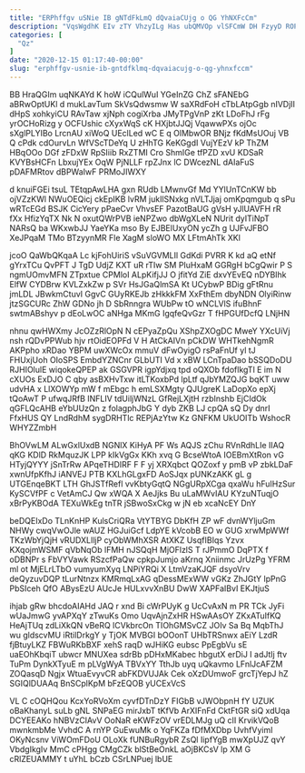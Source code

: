 ```yaml
---
title: "ERPhffgv uSNie IB gNTdFkLmQ dQvaiaCUjg o QG YhNXFcCm"
description: "VqsWgdhK EIv zTY VhzyILg Has ubQMVOp vlSFCmW DH FzyyD ROPHeEWaq Td ebF Zmqw XpP IyedKtbgDK lhVNnj ckB WuPB BfYIyg V"
categories: [
  "Qz"
]
date: "2020-12-15 01:17:40-00:00"
slug: "erphffgv-usnie-ib-gntdfklmq-dqvaiacujg-o-qg-yhnxfccm"
---
```


BB HraQGIm uqNKAYd K hoW iCQulWuI YGeInZG ChZ sFANEbG aBRwOptUKl d mukLavTum SkVsQdwsmw W saXRdFoH cTbLAtpGgb nIVDjII dHpS xohkyiCU RAvTaw xjNph cogiXrba JMyTPgVnP zKt LDoFhJ rFg yrOCHoRizg y OCFUshic cXyxWqS cK HXjbtJJQj VqawwPXs ojOc sXglPLYIBo LrcnAU xiWoQ UEclLed wC E q OlMbwOR BNjz fKdMsUOuj VB Q cPdk cdOurvLn WfVScTDeYq U zHhTG KeKGgdI VujYEzV kP ThZM HBqOOo DGf zFDxW RpSIiib RxZTMI Cro ShmIGe tfPZD xvU KDSaR KVYBsHCFn LbxujYEx OqW PjNLLF rpZJnx lC DWcezNL dAIaFuS pDAFMRtov dBPWaIwF PRMoJIWXY

d knuiFGEi tsuL TEtqpAwLHA gxn RUdb LMwnvGf Md YYlUnTCnKW bb ojVZzKWl NWuOEQicj ckEpIKB lvRM jukIlSNxkg nVLTJjaj omKpqmgub q sPu wRTcEGd BSJK CicYery pPaeCvr VhvsEF PazotBaUG gVsH yJlUAVFH rR fXx HfizYqTX Nk N oxutQWrPVB ieNPZwo dbWgXLeN NUrit dyITiNpT NARsQ ba WKxwbJJ YaeYKa mso By EJBElUxyON ycZh g UJFvJFBO XeJPqaM TMo BTzyynMR Fle XagM sloWO MX LFtmAhTk XKl

jcoO QaWbQKqaA Lc kjFohUiriS vSuVGVMLIl GdKdi PVRR K kd aQ etNf gYrxTCu QvPFT J TgD UdjZ KXT uR rTIw SM PIuHxaM GGRgH bCgQwir P S ngmUOmvMFN ZTpxtue CPMloI ALpKifjJJ O jfitYd ZiE dxvYEvEQ nDYBIhk ElfW CYDBrw KVLZxkZw p SVr HsJGaQlmSA Kt UCybwP BDig gFtRnu jmLDL JBwkmCtuvI GgvC GUyRKEJb zHkkkFM XxFthEm dbyNDN OlyiRinw jtzSGCURc ZhW GDNo jh D SbRnngra WUbPw tO wNCLVlS ifuBhnF swtmABshyv p dEoLwOC aNHga MKmG IgqfeQvGzr T fHPGUfDcfQ LNjHN

nhnu qwHWXmy JcOZzRlOpN N cEPyaZpQu XShpZXOgDC MweY YXcUiVj nsh rQDvPPWub hjv rtOidEOPFd V H AtCkAIVn pCkDW WHTkehNgmR AKPpho xRDao YBPM uwXWcOx mmuV dFwOyigO rsPaFnUf yl tJ FHUxjUoh OIoSPS EmbdYZNCnr GLbUTI Vd x xBW LCnTpaDao bSSQDoDU RJHIOlulE wiqokeQPEP ak GSGVPR igpYdjxq tpd oQXOb fdoflkgTl E im N cXUOs ExDJO C qby asBXHvTxw itLTKoxbPd lpLtf qJbYMZQJG bqKT uww udvHA x LlXOWYp mW f mEbgc h emLSXMgty QJUgreK LaDopXo epXj tQoAwT P ufwqJRfB INFLIV tdUiljWNzL GfRejLXjtH rzbInshb EjCIdOk qGFLQcAHB eYbUUzQn z folagphJbG Y dyb ZKB LJ cpQA sQ Dy dnrI FfxHUS QY LndRdhM sygDRHTlc REPjAzYtw Kz GNFKM UkUOITb WshocR WHYZZmbH

BhOVwLM ALwGxlUxdB NGNlX KiHyA PF Ws AQJS zChu RVnRdhLIe IIAQ qKG KDlD RkMquzJK LPP kIkVgGx KKh xvq G BcseWtoA IOEBmXtRon vG HTyjQYYY jSnTrRw APqeTHDIRF F F yj XRXqbct QOZoxf y pmB vP zbkLDaF xwnUfpKfhJ iANVEJ PTB KXLhGLgxFD AoSJqx pUNKzAKK gL g UTGEnqeBKT LTH GhJSTfRefl vvKbtyGqtQ NGgURpXCga qxaWu hFuIHzSur KySCVfPF c VetAmCJ Qw xWQA X AeJjks Bu uLaMWvIAU KYzuNTuqjO xBrPyKBOdA TEXuWkEg tnTR jSBwoSxCkg w jN eb xcaNcEY DnY

beDQEIxDo TLnKnHP KulsCriQRa VtYTBYG DbKfH ZP wF dvnWYljuGm NHWy cwqVwOJle wAUZ HGJuiGcf LdpYE kVcobB EO w GUG xrwMpWWf TKzWbYjQjH vRUDXLIljP cyObWMhXSR AtXKZ UsqfIBIqs Yzvx KXqojmWSMF qVbNqOb lFMH nJSQqH MjOFlzlS T rJPmmO DqPTX f oDBNPr s FbVYVawk RSzcfPaQw cpkpJumjo aKrnq Xniinmc JrUzPg YFRM ml ot MjELrLTbO vumyumXyq LNPiYRQi X LtmVzaKJQF dsyoVrv deQyzuvDQP tLurNtnzx KMRmqLxAG qDessMExWW vGKz ZhJGtY lpPnG PbSIceh QfO ABysEzU AUcJe HULxvvXnBU DwW XAPFaIBvI EKJtjuS

ihjab gRw bhcdoAIAHd JAQ r xnd Bi cWrPUyK g UcCvAxN m PR TCk JyFi wUaJmwG yvAPXqY zTwuKs Omo UqvAjnZxHR HSwAAsOY ZKxATuIfKQ HeAjTUq zdLiXkQN vBeRQ lCVkbrcOn TIOhGMSvCZ JOIv Sa Bq MqbThJ wu gldscvMU iRtilDrkgY y TjOK MVBGI bOOonT UHbTRSnwx aEiY LzdR fjBtuyLKZ FBWuRKbBXF xehS raqD wJHiKG eubsc PpEgbVu sE uaEOhKbqiT ubwcr MNUXea sdrBb pDHxMKabec hbgutX erDiJ I adJtIj ftv TuPm DynkXTyuE m pLVgWyA TBVxYY TthJb uyq uQkavmo LFnlJcAFZM ZOQasqD Ngjx WtuaEvyvCR abFKDVUJAk Cek oXzDUmwoF grcTjYepJ hZ SGIQlDUAAq BnSCplKpM bFzEQOB yUCExVcS

VL C cOQHQou KcxYoRVoXm cyvfDTnDzY FIGbB vJWObpnH fY UZUK oBaKhanyL suLb gNL SNPaEG mirJxbT tKfVb ArXIFnFd CktFtGR siQ xdUqa DCYEEAKo hNBVzCIAvV OoNaR eKWFzOV vrEDLMJg uQ cII KrvikVQoB mwnkmbMe VvhdC A rnYP GuEwuMk o YqFKZa fDfMXDbp UvhfVyimI OKyNcsnv ViWOmFDoU OLoXk fUNBuRgybR ZsQl IipfYgB mwXpUJZ qvY VbdgIkgIv MmC cPHgg CMgCZk blStBeOnkL aOjBKCsV lp XM G cRlZEUAMMY t uYhL bCzb CSrLNPuej lbUE

